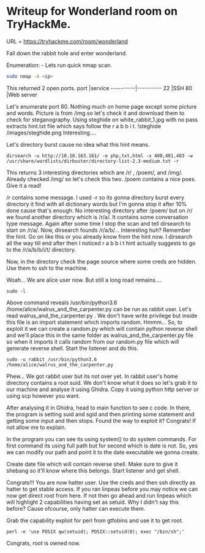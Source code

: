 # Writeup for Wonderland room on TryHackMe.
URL = https://tryhackme.com/room/wonderland

Fall down the rabbit hole and enter wonderland.

Enumeration: -
Lets run quick nmap scan.
```bash
sudo nmap -A <ip>
```
This returned 2 open ports.
port      |service
----------|----------
22        |SSH
80        |Web server

Let's enumerate port 80.
Nothing much on home page except some picture and words. Picture is from /img so let's check it and download them to check for steganography.
Using steghide on white_rabbit_1.jpg with no pass extracts hint.txt file which says follow the r a b b i t.
!steghide /images/steghide.png
Interesting....

Let's directory burst cause no idea what this hint means.

```
dirsearch -u http://10.10.163.161/ -e php,txt,html -x 400,401,403 -w /usr/share/wordlists/dirbuster/directory-list-2.3-medium.txt -r
```
This returns 3 interesting directories which are /r/ , /poem/, and /img/. Already checked /img/ so let's check this two.
/poem contains a nice poes. Give it a read!

/r contains some message.
I used -r so its gonna directory burst every directory it find with all dictionary words but I'm gonna stop it after 10% done cause that's enough.
No interesting directory after /poem/ but on /r/ we found another directory which is /r/a/. It contains some conversation type message. Again after some time I stop the scan and tell dirsearch to start on /r/a/.
Now, dirsearch founds /r/a/b/... Interesting huh? Remember the hint. Go on like this or you already know from the hint now. I dirsearch all the way till end after then I noticed r a b b i t hint actually suggests to go to the /r/a/b/b/i/t/ directory.

Now, in the directory check the page source where some creds are hidden. Use them to ssh to the machine.

Woah... We are alice user now. But still a long road remains....
```
sudo -l
```
Above command reveals /usr/bin/python3.6 /home/alice/walrus_and_the_carpenter.py can be run as rabbit user.
Let's read walrus_and_the_carpenter.py . We don't have write privilege but inside this file is an import statement which imports random.
Hmmm... So, to exploit it we can create a random.py which will contain python reverse shell and we'll place this in the same folder as walrus_and_the_carpenter.py file so when it imports it calls random from our random.py file which will generate reverse shell. Start the listener and do this.

```
sudo -u rabbit /usr/bin/python3.6 /home/alice/walrus_and_the_carpenter.py
```

Phew... We got rabbit user but its not over yet. In rabbit user's home directory contains a root suid. We don't know what it does so let's grab it to our machine and analyse it using Ghidra. Copy it using python http server or using scp however you want.

After analysing it in Ghidra, head to main function to see c code.
In there, the program is setting suid and sgid and then printing some statement and getting some input and then stops.
Found the way to exploit it? Congrats! If not allow me to explain.

In the program you can see its using system() to do system commands. For first command its using full path but for second which is date is not. So, yes we can modify our path and point it to the date executable we gonna create.

Create date file which will contain reverse shell. Make sure to give it shebang so it'll know where this belongs. Start listener and get shell.

Congrats!!! You are now hatter user. Use the creds and then ssh directly as hatter to get stable access.
If you ran linpeas before you may notice we can now get direct root from here. If not then go ahead and run linpeas which will highlight 2 capabilities having set as setuid. Why I didn't say this before? Cause ofcourse, only hatter can execute them.

Grab the capability exploit for perl from gtfobins and use it to get root.
```
perl -e 'use POSIX qw(setuid); POSIX::setuid(0); exec "/bin/sh";'
```

Congrats, root is owned now.

